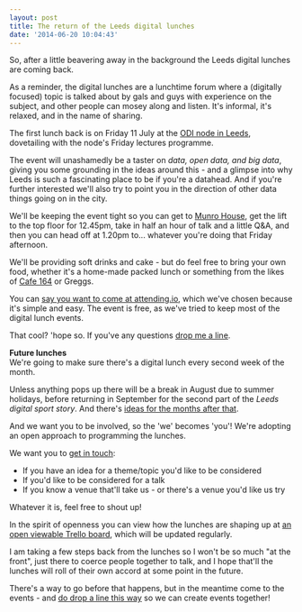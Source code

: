 ```yaml
---
layout: post
title: The return of the Leeds digital lunches
date: '2014-06-20 10:04:43'
---
```


So, after a little beavering away in the background the Leeds digital lunches are coming back.

As a reminder, the digital lunches are a lunchtime forum where a (digitally focused) topic is talked about by gals and guys with experience on the subject, and other people can mosey along and listen. It's informal, it's relaxed, and in the name of sharing.

The first lunch back is on Friday 11 July at the [ODI node in Leeds](http://theodi.org/nodes/leeds), dovetailing with the node's Friday lectures programme.

The event will unashamedly be a taster on *data, open data, and big data*, giving you some grounding in the ideas around this - and a glimpse into why Leeds is such a fascinating place to be if you're a datahead. And if you're further interested we'll also try to point you in the direction of other data things going on in the city.

We'll be keeping the event tight so you can get to [Munro House](http://www.munro-house.co.uk/), get the lift to the top floor for 12.45pm, take in half an hour of talk and a little Q&A, and then you can head off at 1.20pm to... whatever you're doing that Friday afternoon.

We'll be providing soft drinks and cake - but do feel free to bring your own food, whether it's a home-made packed lunch or something from the likes of [Cafe 164](http://cafe164.com/) or Greggs.

You can [say you want to come at attending.io](http://attending.io/events/odi-leeds-lectures-amp-leeds-digital-lunch), which we've chosen because it's simple and easy. The event is free, as we've tried to keep most of the digital lunch events.

That cool? 'hope so. If you've any questions [drop me a line](/contact).

**Future lunches**<br>
We're going to make sure there's a digital lunch every second week of the month.

Unless anything pops up there will be a break in August due to summer holidays, before returning in September for the second part of the *Leeds digital sport story*. And there's [ideas for the months after that](https://trello.com/b/0fHAMVjs/leeds-digital-lunches).

And we want you to be involved, so the 'we' becomes 'you'! We're adopting an open approach to programming the lunches. 

We want you to [get in touch](/contact):

* If you have an idea for a theme/topic you'd like to be considered
* If you'd like to be considered for a talk
* If you know a venue that'll take us - or there's a venue you'd like us try

Whatever it is, feel free to shout up!

In the spirit of openness you can view how the lunches are shaping up at [an open viewable Trello board](https://trello.com/b/0fHAMVjs/leeds-digital-lunches), which will be updated regularly.

I am taking a few steps back from the lunches so I won't be so much "at the front", just there to coerce people together to talk, and I hope that'll the lunches will roll of their own accord at some point in the future.

There's a way to go before that happens, but in the meantime come to the events - and [do drop a line this way](/contact) so we can create events together!